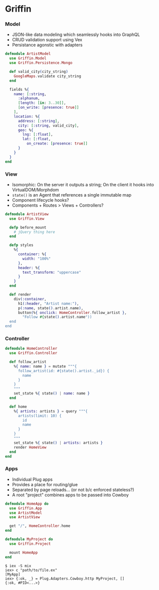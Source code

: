 # Griffin

### Model

- JSON-like data modeling which seamlessly hooks into GraphQL
- CRUD validation support using Vex
- Persistance agonstic with adapters

````elixir
defmodule ArtistModel
  use Griffin.Model
  use Griffin.Persistence.Mongo

  def valid_city(city_string)
    GoogleMaps.validate city_string
  end

  fields %{
    name: [:string,
      :alphanum,
      [length: [in: 3..30]],
      [on_write: [presence: true]]
    ],
    location: %{
      address: [:string],
      city: [:string, valid_city],
      geo: %{
        lng: [:float],
        lat: [:float,
          on_create: [presence: true]]
      }
    }
  }
end
````

### View
- Isomorphic: On the server it outputs a string; On the client it hooks into VirtualDOM/Morphdom
- `state()` is an Agent that references a single immutable map
- Component lifecycle hooks?
- Components + Routes > Views + Controllers?

````elixir
defmodule ArtistView
  use Griffin.View

  defp before_mount
    # jQuery thing here
  end

  defp styles
    %{
      container: %{
        width: "100%"
      },
      header: %{
        text_transform: "uppercase"
      }
    }
  end

  def render
    div(:container,
      h1(:header, "Artist name:"),
      p(:name, state().artist.name),
      button(%{ onclick: HomeController.follow_artist },
        "Follow #{state().artist.name"))
  end
end
````

### Controller

```elixir
defmodule HomeController
  use Griffin.Controller

  def follow_artist
    %{ name: name } = mutate """{
      follow_artist(id: #{state().artist._id}) {
        name
      }
    }
    """
    set_state %{ state() | name: name }
  end

  def home
    %{ artists: artists } = query """{
      artists(limit: 10) {
        id
        name
      }
    }
    """
    set_state %{ state() | artists: artists }
    render HomeView
  end
end
```

### Apps

- Individual Plug apps
- Provides a place for routing/glue
- Separated by page reloads... (or not b/c enforced stateless?)
- A root "project" combines apps to be passed into Cowboy

```elixir
defmodule HomeApp do
  use Griffin.App
  use ArtistModel
  use ArtistView

  get "/", HomeController.home
end

defmodule MyProject do
  use Griffin.Project

  mount HomeApp
end
```

```
$ iex -S mix
iex> c "path/to/file.ex"
[MyApp]
iex> {:ok, _} = Plug.Adapters.Cowboy.http MyProject, []
{:ok, #PID<...>}
```
